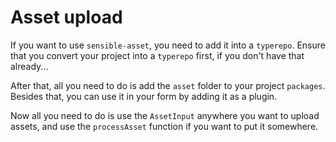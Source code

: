 # Asset upload

If you want to use `sensible-asset`, you need to add it into a `typerepo`. Ensure that you convert your project into a `typerepo` first, if you don't have that already...

After that, all you need to do is add the `asset` folder to your project `packages`. Besides that, you can use it in your form by adding it as a plugin.

Now all you need to do is use the `AssetInput` anywhere you want to upload assets, and use the `processAsset` function if you want to put it somewhere.
